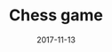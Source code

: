 ---
date: '2017-11-13'
title: 'Chess game'
github: ''
external: ''
ios: ''
android: ''
tech:
  - Java
company: 'Two-year degree'
showInProjects: true
---